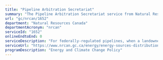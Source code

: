 ```yaml
---
title: "Pipeline Arbitration Secretariat"
summary: "The Pipeline Arbitration Secretariat service from Natural Resources Canada is not available end-to-end online, according to the GC Service Inventory."
url: "gc/nrcan/1652"
department: "Natural Resources Canada"
departmentAcronym: "nrcan"
serviceId: "1652"
onlineEndtoEnd: 0
serviceDescription: "For federally-regulated pipelines, when a landowner and a pipeline company cannot agree on compensation for lands that the company has acquired or damaged, either party may apply to the Minister of Natural Resources to receive the services of a negotiator, or to have the dispute settled by arbitration.  Services related to negotiation and arbitration are managed under the authority of the National Energy Board Act, via the Secretariat.  The Secretariat advertises for negotiators/arbitrators, screens/interviews candidates, recommends candidates for appointment by the Minister, briefs the Minister's Office, manages case documents and liaises with NRCan legal services."
serviceUrl: "https://www.nrcan.gc.ca/energy/energy-sources-distribution/pipelines/compensation-lands-acquired-or-damaged-pipelines/5907"
programDescription: "Energy and Climate Change Policy"
---
```

